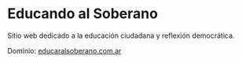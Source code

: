 # Educando al Soberano

Sitio web dedicado a la educación ciudadana y reflexión democrática.

Dominio: [educaralsoberano.com.ar](https://educaralsoberano.com.ar)